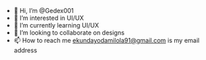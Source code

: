 - 👋 Hi, I’m @Gedex001
- 👀 I’m interested in UI/UX 
- 🌱 I’m currently learning UI/UX 
- 💞️ I’m looking to collaborate on designs
- 📫 How to reach me ekundayodamilola91@gmail.com is my email address 

<!---
Gedex001/Gedex001 is a ✨ special ✨ repository because its `README.md` (this file) appears on your GitHub profile.
You can click the Preview link to take a look at your changes.
--->
